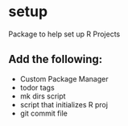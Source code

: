# setup
Package to help set up R Projects

## Add the following:
- Custom Package Manager
- todor tags
- mk dirs script
- script that initializes R proj
- git commit file

